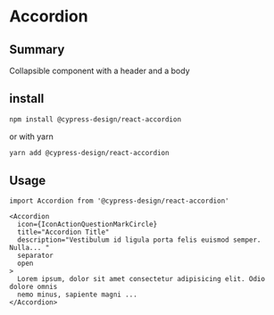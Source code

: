 # Accordion

## Summary

Collapsible component with a header and a body

## install

```bash
npm install @cypress-design/react-accordion
```

or with yarn

```bash
yarn add @cypress-design/react-accordion
```

## Usage

```tsx
import Accordion from '@cypress-design/react-accordion'
```

```tsx
<Accordion
  icon={IconActionQuestionMarkCircle}
  title="Accordion Title"
  description="Vestibulum id ligula porta felis euismod semper. Nulla... "
  separator
  open
>
  Lorem ipsum, dolor sit amet consectetur adipisicing elit. Odio dolore omnis
  nemo minus, sapiente magni ...
</Accordion>
```
